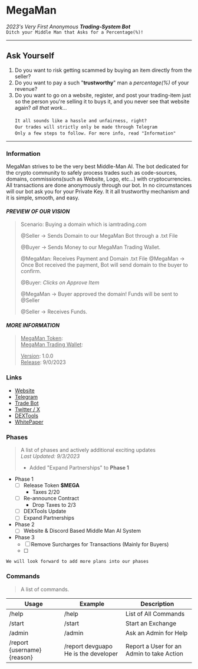 # MegaMan
*2023's Very First Anonymous **Trading-System Bot***\
`Ditch your Middle Man that Asks for a Percentage(%)!`
***
## Ask Yourself
1. Do you want to risk getting scammed by buying an 
item directly from the seller?
2. Do you want to pay a such "__trustworthy__" man a
*percentage(%)* of your revenue?
3. Do you want to go on a website, register, and post your
trading-item just so the person you're selling it to 
buys it, and you never see that website again? *all that work...*
\
\
`It all sounds like a hassle and unfairness, right?`\
`Our trades will strictly only be made through Telegram`\
`Only a few steps to follow. For more info, read "Information"`
***
### Information

MegaMan strives to be the very best Middle-Man AI.
The bot dedicated for the crypto community to
safely process trades such as code-sources, domains, 
commissions(such as Website, Logo, etc...) with
cryptocurrencies. All transactions are done anonymously
through our bot. In no circumstances will our bot ask
you for your Private Key. It it all trustworthy mechanism
and it is simple, smooth, and easy.



#### ***PREVIEW OF OUR VISION***

>Scenario: Buying a domain which is iamtrading.com
>
>@Seller -> Sends Domain to our MegaMan Bot through a .txt File
>
>@Buyer -> Sends Money to our MegaMan Trading Wallet.
>
>@MegaMan: Receives Payment and Domain .txt File
>@MegaMan -> Once Bot received the payment, Bot will send domain to
>the buyer to confirm.
>
>@Buyer: *Clicks on Approve Item*
>
>@MegaMan -> Buyer approved the domain! Funds will be sent to @Seller
>
>@Seller -> Receives Funds.
                           
#### ***MORE INFORMATION***

> <ins>MegaMan Token</ins>:\
> <ins>MegaMan Trading Wallet</ins>: 
> 
> <ins>Version</ins>: 1.0.0\
> <ins>Release</ins>: 9/0/2023
>

### Links
- [Website](https://megaman.com/)
- [Telegram](https://telegram.com/)
- [Trade Bot](https://telegram.com/u/MegaMan_Bot)
- [Twitter / X](https://x.com/)
- [DEXTools](https://dextools.io/)
- [WhitePaper](https://megaman.com/whitepaper)

### Phases
> A list of phases and actively additional exciting updates\
> *Last Updated: 9/3/2023*
> - Added "Expand Partnerships" to **Phase 1**
- Phase 1
  - [ ] Release Token **$MEGA**
    - Taxes 2/20
  - [ ] Re-announce Contract
    - Drop Taxes to 2/3
  - [ ] DEXTools Update
  - [ ] Expand Partnerships
- Phase 2
  - [ ] Website & Discord Based Middle Man AI System
- Phase 3
  - [ ] Remove Surcharges for Transactions (Mainly for Buyers)
  - [ ]
`We will look forward to add more plans into our phases`
### Commands
> A list of commands.

| Usage                       | Example                              | Description                               |
|-----------------------------|--------------------------------------|-------------------------------------------|
| /help                       | /help                                | List of All Commands                      |
| /start                      | /start                               | Start an Exchange                         |
| /admin                      | /admin                               | Ask an Admin for Help                     |
| /report {username} {reason} | /report devguapo He is the developer | Report a User for an Admin to take Action |
